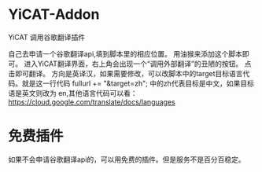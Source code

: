 # YiCAT-Addon
YiCAT 调用谷歌翻译插件

自己去申请一个谷歌翻译api,填到脚本里的相应位置。
用油猴来添加这个脚本即可。
进入YiCAT翻译界面，右上角会出现一个“调用外部翻译”的丑陋的按钮。
点击即可翻译。
方向是英译汉，如果需要修改，可以改脚本中的target目标语言代码。就是这一行代码 fullurl += "&target=zh"; 中的zh代表目标是中文，如果目标语是英文则改为 en,其他语言代码可以看： https://cloud.google.com/translate/docs/languages

# 免费插件
如果不会申请谷歌翻译api的，可以用免费的插件。但是服务不是百分百稳定。

